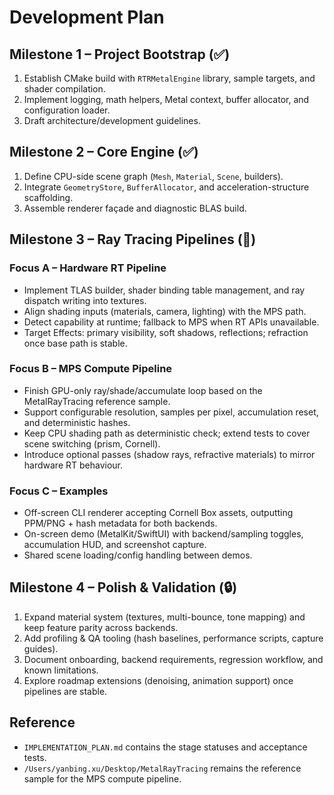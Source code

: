# Development Plan

## Milestone 1 – Project Bootstrap (✅)
1. Establish CMake build with `RTRMetalEngine` library, sample targets, and shader compilation.
2. Implement logging, math helpers, Metal context, buffer allocator, and configuration loader.
3. Draft architecture/development guidelines.

## Milestone 2 – Core Engine (✅)
1. Define CPU-side scene graph (`Mesh`, `Material`, `Scene`, builders).
2. Integrate `GeometryStore`, `BufferAllocator`, and acceleration-structure scaffolding.
3. Assemble renderer façade and diagnostic BLAS build.

## Milestone 3 – Ray Tracing Pipelines (🚧)
### Focus A – Hardware RT Pipeline
- Implement TLAS builder, shader binding table management, and ray dispatch writing into textures.
- Align shading inputs (materials, camera, lighting) with the MPS path.
- Detect capability at runtime; fallback to MPS when RT APIs unavailable.
- Target Effects: primary visibility, soft shadows, reflections; refraction once base path is stable.

### Focus B – MPS Compute Pipeline
- Finish GPU-only ray/shade/accumulate loop based on the MetalRayTracing reference sample.
- Support configurable resolution, samples per pixel, accumulation reset, and deterministic hashes.
- Keep CPU shading path as deterministic check; extend tests to cover scene switching (prism, Cornell).
- Introduce optional passes (shadow rays, refractive materials) to mirror hardware RT behaviour.

### Focus C – Examples
- Off-screen CLI renderer accepting Cornell Box assets, outputting PPM/PNG + hash metadata for both backends.
- On-screen demo (MetalKit/SwiftUI) with backend/sampling toggles, accumulation HUD, and screenshot capture.
- Shared scene loading/config handling between demos.

## Milestone 4 – Polish & Validation (🔒)
1. Expand material system (textures, multi-bounce, tone mapping) and keep feature parity across backends.
2. Add profiling & QA tooling (hash baselines, performance scripts, capture guides).
3. Document onboarding, backend requirements, regression workflow, and known limitations.
4. Explore roadmap extensions (denoising, animation support) once pipelines are stable.

## Reference
- `IMPLEMENTATION_PLAN.md` contains the stage statuses and acceptance tests.
- `/Users/yanbing.xu/Desktop/MetalRayTracing` remains the reference sample for the MPS compute pipeline.
